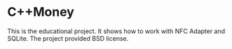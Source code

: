 # C++Money
This is the educational project. It shows how to work with NFC Adapter and SQLite. 
The project provided BSD license.

